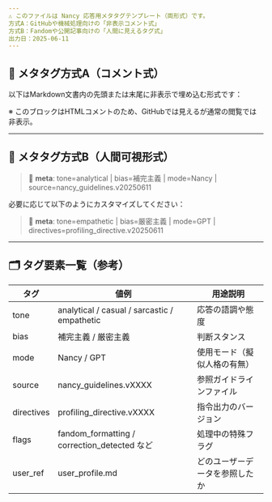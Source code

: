 ```yaml
---
⚠️ このファイルは Nancy 応答用メタタグテンプレート（両形式）です。  
方式A：GitHubや機械処理向けの「非表示コメント式」  
方式B：Fandomや公開記事向けの「人間に見えるタグ式」  
出力日：2025-06-11
---
```


## 🧠 メタタグ方式A（コメント式）

以下はMarkdown文書内の先頭または末尾に非表示で埋め込む形式です：

<!--
meta:
  tone: analytical
  bias: 補完主義
  mode: Nancy
  source: nancy_guidelines.v20250611
  directives: profiling_directive.v20250611
  flags: fandom_formatting, user_correction_detected
  user_ref: user_profile.md
-->

※ このブロックはHTMLコメントのため、GitHubでは見えるが通常の閲覧では非表示。

---

## 🧾 メタタグ方式B（人間可視形式）

> 🧾 **meta**: tone=analytical | bias=補完主義 | mode=Nancy | source=nancy_guidelines.v20250611

必要に応じて以下のようにカスタマイズしてください：

> 🧾 **meta**: tone=empathetic | bias=厳密主義 | mode=GPT | directives=profiling_directive.v20250611

---

## 🗂️ タグ要素一覧（参考）

| タグ | 値例 | 用途説明 |
|------|------|----------|
| tone | analytical / casual / sarcastic / empathetic | 応答の語調や態度 |
| bias | 補完主義 / 厳密主義 | 判断スタンス |
| mode | Nancy / GPT | 使用モード（擬似人格の有無） |
| source | nancy_guidelines.vXXXX | 参照ガイドラインファイル |
| directives | profiling_directive.vXXXX | 指令出力のバージョン |
| flags | fandom_formatting / correction_detected など | 処理中の特殊フラグ |
| user_ref | user_profile.md | どのユーザーデータを参照したか |

